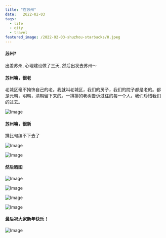 ```yaml
---
title: "在苏州"
date:   2022-02-03
tags:
  - life
  - city
  - travel
featured_image: /2022-02-03-shuzhou-starbucks/0.jpeg
---
```


#### 苏州?

出差苏州, 心理建设做了三天, 然后出发去苏州～

#### 苏州嘛，很老

老城区毫不掩饰自己的老，我就叫老城区，我们的房子，我们的院子都是老的。都是元朝，明朝，清朝留下来的。一排排的老树告诉过往的每一个人，我们珍惜我们的过去。

![Image](/2022-02-03-shuzhou-starbucks/1.jpeg)

#### 苏州嘛，很新

排比句编不下去了

![Image](/2022-02-03-shuzhou-starbucks/2.0.jpeg)

![Image](/2022-02-03-shuzhou-starbucks/2.1.jpeg)
#### 然后晒图

![Image](/2022-02-03-shuzhou-starbucks/3.jpeg)

![Image](/2022-02-03-shuzhou-starbucks/4.jpeg)

![Image](/2022-02-03-shuzhou-starbucks/5.jpeg)

![Image](/2022-02-03-shuzhou-starbucks/6.jpeg)

#### 最后祝大家新年快乐！

![Image](/2022-02-03-shuzhou-starbucks/7.jpeg)
